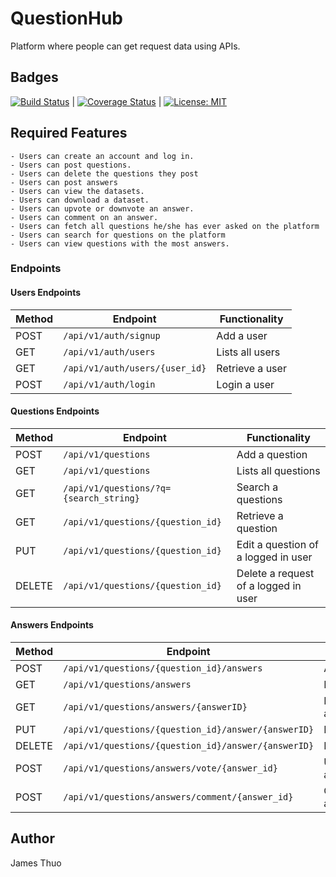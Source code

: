 # QuestionHub

Platform where people can get request data using APIs.

## Badges

[![Build Status](https://travis-ci.org/JamesnThuo/QuestionHub.svg?branch=test-travis)](https://travis-ci.org/JamesnThuo/QuestionHub) | [![Coverage Status](https://coveralls.io/repos/github/JamesnThuo/QuestionHub/badge.svg?branch=travis)](https://coveralls.io/github/JamesnThuo/QuestionHub?branch=travis) | [![License: MIT](https://img.shields.io/badge/License-MIT-yellow.svg)](https://opensource.org/licenses/MIT)


## Required Features
    - Users can create an account and log in.
    - Users can post questions.
    - Users can delete the questions they post
    - Users can post answers
    - Users can view the datasets.
    - Users can download a dataset.
    - Users can upvote or downvote an answer.
    - Users can comment on an answer.
    - Users can fetch all questions he/she has ever asked on the platform
    - Users can search for questions on the platform
    - Users can view questions with the most answers.


### Endpoints

#### Users Endpoints

Method | Endpoint | Functionality
--- | --- | ---
POST | `/api/v1/auth/signup` | Add a user
GET | `/api/v1/auth/users` | Lists all users
GET | `/api/v1/auth/users/{user_id}` | Retrieve a user
POST | `/api/v1/auth/login` | Login a user

#### Questions Endpoints

Method | Endpoint | Functionality
--- | --- | ---
POST | `/api/v1/questions` | Add a question
GET | `/api/v1/questions` | Lists all questions
GET | `/api/v1/questions/?q={search_string}` | Search a questions
GET | `/api/v1/questions/{question_id}` | Retrieve a question
PUT | `/api/v1/questions/{question_id}` | Edit a question of a logged in user
DELETE | `/api/v1/questions/{question_id}` | Delete a request of a logged in user

#### Answers Endpoints

Method | Endpoint | Functionality
--- | --- | ---
POST | `/api/v1/questions/{question_id}/answers` | Add an answer
GET | `/api/v1/questions/answers` | Lists all answers
GET | `/api/v1/questions/answers/{answerID}` | Retrieve an answer
PUT | `/api/v1/questions/{question_id}/answer/{answerID}` | Edit an answer
DELETE | `/api/v1/questions/{question_id}/answer/{answerID}` | Delete an answer
POST | `/api/v1/questions/answers/vote/{answer_id}` | Upvote/DownVote an answer
POST | `/api/v1/questions/answers/comment/{answer_id}` | Comment on an answer

## Author
James Thuo

